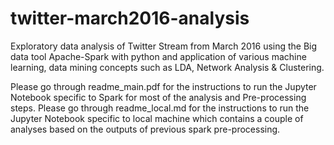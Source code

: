 # twitter-march2016-analysis
Exploratory data analysis of Twitter Stream from March 2016 using the Big data tool Apache-Spark with python and application of various machine learning, data mining concepts such as LDA, Network Analysis &amp; Clustering.

Please go through readme_main.pdf for the instructions to run the Jupyter Notebook specific to Spark for most of the analysis and Pre-processing steps.
Please go through readme_local.md for the instructions to run the Jupyter Notebook specific to local machine which contains a couple of analyses based on the outputs of previous spark pre-processing.
